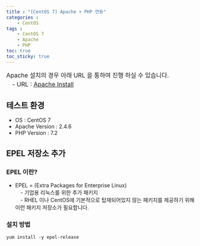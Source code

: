 ```yaml
---
title : "[CentOS 7] Apache + PHP 연동"
categories : 
    - CentOS
tags :
    - CentOS 7
    - Apache
    - PHP
toc: true
toc_sticky: true
---
```


<div style="font-size:16px;">
Apache 설치의 경우 아래 URL 을 통하여 진행 하실 수 있습니다.<br>
　- URL : <a href="https://hyundo0630.github.io/centos/CentOS-7-Apache-Install/"> Apache Install </a>
</div>

## 테스트 환경
- OS : CentOS 7
- Apache Version : 2.4.6
- PHP Version : 7.2

## EPEL 저장소 추가

### EPEL 이란?
- EPEL = (Extra Packages for Enterprise Linux)<br>
　- 기업용 리눅스를 위한 추가 패키지<br>
　- RHEL 이나 CentOS에 기본적으로 탑재되어있지 않는 패키지를 제공하기 위해 이런 패키지 저장소가 필요합니다.

### 설치 방법
```
yum install -y epel-release
```
